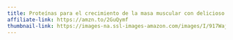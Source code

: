 ```yaml
---
title: Proteínas para el crecimiento de la masa muscular con delicioso sabor chocolate
affiliate-link: https://amzn.to/2GuQymf
thumbnail-link: https://images-na.ssl-images-amazon.com/images/I/917WajFZN1L._SY606_.jpg
---
```

